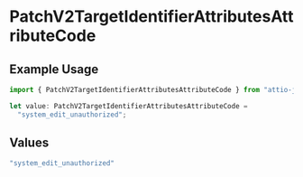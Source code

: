 # PatchV2TargetIdentifierAttributesAttributeCode

## Example Usage

```typescript
import { PatchV2TargetIdentifierAttributesAttributeCode } from "attio-js/models/errors/getv2objectsobject.js";

let value: PatchV2TargetIdentifierAttributesAttributeCode =
  "system_edit_unauthorized";
```

## Values

```typescript
"system_edit_unauthorized"
```